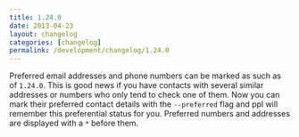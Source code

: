 ```yaml
---
title: 1.24.0
date: 2013-04-23
layout: changelog
categories: [changelog]
permalink: /development/changelog/1.24.0
---
```


Preferred email addresses and phone numbers can be marked as such as of
`1.24.0`. This is good news if you have contacts with several similar addresses
or numbers who only tend to check one of them. Now you can mark their preferred
contact details with the `--preferred` flag and ppl will remember this
preferential status for you. Preferred numbers and addresses are displayed with
a `*` before them.